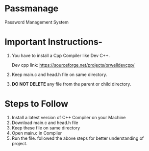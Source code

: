 # Passmanage
Password Management System

# Important Instructions-
1. You have to install a Cpp Compiler like Dev C++. 

   Dev cpp link: https://sourceforge.net/projects/orwelldevcpp/

2. Keep main.c and head.h file on same directory.
3. **DO NOT DELETE** any file from the parent or child directory.

# Steps to Follow

1. Install  a latest version of  C++  Compiler  on  your  Machine
2. Download main.c and head.h file
3. Keep these file on same directory
4. Open main.c in Compiler
5. Run the file.
followed the above steps for better understanding of project.

